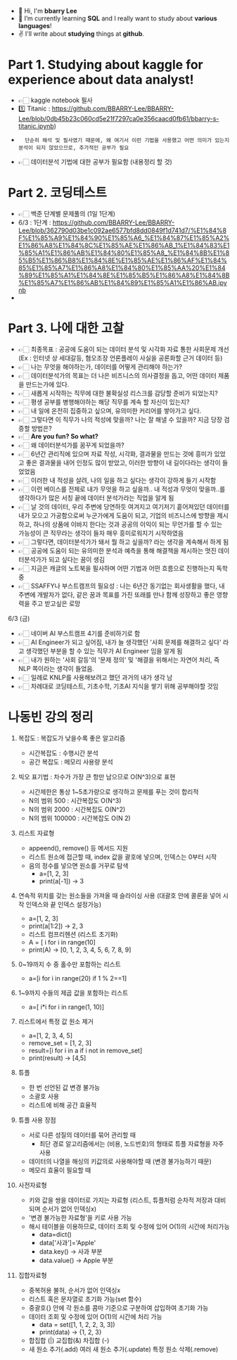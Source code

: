 - 👋 Hi, I'm **bbarry Lee**  
- 👀 I’m currently learning **SQL** and I really want to study about **various languages**!
- ✌ I'll write about **studying** things at **github**.

# Part 1. Studying about kaggle for experience about data analyst!
- 👉🏻 kaggle notebook 필사
-    1️⃣ Titanic : https://github.com/BBARRY-Lee/BBARRY-Lee/blob/0db45b23c060cd5e21f7297ca0e356caacd0fb61/bbarry-s-titanic.ipynb)
-       단순히 해석 및 필사였기 때문에, 왜 여기서 이런 기법을 사용했고 어떤 의미가 있는지 분석이 되지 않았으므로, 추가적인 공부가 필요
- 👉🏻 데이터분석 기법에 대한 공부가 필요함 (내용정리 할 것)

# Part 2. 코딩테스트
- 👉🏻 백준 단계별 문제풀의 (1일 1단계)
- 6/3 : 1단계 : https://github.com/BBARRY-Lee/BBARRY-Lee/blob/362790d03be1c092ae6577bfd8dd0849f1d741d7/%E1%84%8F%E1%85%A9%E1%84%90%E1%85%A6_%E1%84%87%E1%85%A2%E1%86%A8%E1%84%8C%E1%85%AE%E1%86%AB_1%E1%84%83%E1%85%A1%E1%86%AB%E1%84%80%E1%85%A8_%E1%84%8B%E1%85%B5%E1%86%B8%E1%84%8E%E1%85%AE%E1%86%AF%E1%84%85%E1%85%A7%E1%86%A8%E1%84%80%E1%85%AA%20%E1%84%89%E1%85%A1%E1%84%8E%E1%85%B5%E1%86%A8%E1%84%8B%E1%85%A7%E1%86%AB%E1%84%89%E1%85%A1%E1%86%AB.ipynb
- 
# Part 3. 나에 대한 고찰
- 👉🏻 최종목표 : 공공에 도움이 되는 데이터 분석 및 시각화 자료 통한 사회문제 개선 (Ex : 인터넷 상 세대갈등, 혐오조장 언론플레이 사실을 공론화할 근거 데이터 등)
- 👉🏻 나는 무엇을 해야하는가, 데이터를 어떻게 관리해야 하는가?
- 👉🏻 데이터분석가의 목표는 더 나은 비즈니스의 의사결정을 돕고, 어떤 데이터 제품을 만드는가에 있다.
- 👉🏻 새롭게 시작하는 직무에 대한 불확실성 리스크를 감당할 준비가 되었는지?
- 👉🏻 평생 공부를 병행해야하는 해당 직무를 계속 할 자신이 있는지?
- 👉🏻 내 일에 온전히 집중하고 싶으며, 유의미한 커리어를 쌓아가고 싶다.
- 👉🏻 그렇다면 이 직무가 나의 적성에 맞을까? 나는 잘 해낼 수 있을까? 지금 당장 검증할 방법은?
- 👉🏻 **Are you fun? So what?**
- 👉🏻 왜 데이터분석가를 꿈꾸게 되었을까?
- 👉🏻 6년간 관리직에 있으며 자료 작성, 시각화, 결과물을 만드는 것에 흥미가 있었고 좋은 결과물을 내어 인정도 많이 받았고, 이러한 방향이 내 길이다라는 생각이 들었었음
- 👉🏻 이러한 내 적성을 살려, 나의 일을 하고 싶다는 생각이 강하게 들기 시작함
- 👉🏻 이런 베이스를 전제로 내가 무엇을 하고 싶을까.. 내 적성과 무엇이 맞을까..를 생각하다가 많은 서칭 끝에 데이터 분석가라는 직업을 알게 됨
- 👉🏻 날 것의 데이터, 우리 주변에 당연하듯 여겨지고 여기저기 흩어져있던 데이터를 내가 모으고 가공함으로써 누군가에게 도움이 되고, 기업의 비즈니스에 방향을 제시하고, 하나의 상품에 이바지 한다는 것과 공공의 이익이 되는 무언가를 할 수 있는 가능성이 큰 직무라는 생각이 들자 매우 흥미로워지기 시작하였음
- 👉🏻 그렇다면, 데이터분석가가 돼서 뭘 하고 싶을까? 라는 생각을 계속해서 하게 됨
- 👉🏻 공공에 도움이 되는 유의미한 분석과 예측을 통해 해결책을 제시하는 멋진 데이터분석가가 되고 싶다는 꿈이 생김
- 👉🏻 지금은 캐글의 노트북을 필사하며 어떤 기법과 어떤 흐름으로 진행하는지 독학 중
- 👉🏻 SSAFFY나 부스트캠프의 필요성 : 나는 6년간 동기없는 회사생활을 했다, 내 주변에 개발자가 없다, 같은 꿈과 목표를 가진 또래를 만나 함께 성장하고 좋은 영향력을 주고 받고싶은 로망

6/3 (금)
- 👉🏻 네이버 AI 부스트캠프 4기를 준비하기로 함
- 👉🏻 AI Engineer가 되고 싶어짐, 내가 늘 생각했던 '사회 문제를 해결하고 싶다' 라고 생각했던 부분을 할 수 있는 직무가 AI Engineer 임을 알게 됨
- 👉🏻 내가 원하는 '사회 갈등'의 '문제 정의' 및 '해결을 위해서는 자연어 처리, 즉 NLP 쪽이라는 생각이 들었음.
- 👉🏻 일례로 KNLP를 사용해보려고 했던 과거의 내가 생각 남
- 👉🏻 차례대로 코딩테스트, 기초수학, 기초AI 지식을 쌓기 위해 공부해야할 것임

# 나동빈 강의 정리

1. 복잡도 : 복잡도가 낮을수록 좋은 알고리즘
   - 시간복잡도 : 수행시간 분석
   - 공간 복잡도 : 메모리 사용량 분석

2. 빅오 표기법 : 차수가 가장 큰 항만 남으므로 O(N^3)으로 표현
   - 시간제한은 통상 1~5초가량으로 생각하고 문제를 푸는 것이 합리적
   - N의 범위 500 : 시간복잡도 O(N^3)
   - N의 범위 2000 : 시간복잡도 O(N^2)
   - N의 범위 100000 : 시간복잡도 O(N 2)

3. 리스트 자료형
   - appeend(), remove() 등 메서드 지원
   - 리스트 원소에 접근할 때, index 값을 괄호에 넣으며, 인덱스는 0부터 시작
   - 음의 정수를 넣으면 원소를 거꾸로 탐색
     - a=[1, 2, 3]
     - print(a[-1]) -> 3

4. 연속적 위치를 갖는 원소들을 가져올 때 슬라이싱 사용 (대괄호 안에 콜론을 넣어 시작 인덱스와 끝 인덱스 설정가능)
   - a=[1, 2, 3]
   - print(a[1:2]) -> 2, 3
   - 리스트 컴프리헨션 (리스트 초기화)
   - A = [ i for i in range(10]
   - print(A) -> [0, 1, 2, 3, 4, 5, 6, 7, 8, 9]

5. 0~19까지 수 중 홀수만 포함하는 리스트
   - a=[i for i in range(20) if 1 % 2==1]

6. 1~9까지 수들의 제곱 값을 포함하는 리스트
    - a=[ i*i for i in range(1, 10)]

7. 리스트에서 특정 값 원소 제거
   - a=[1, 2, 3, 4, 5]
   - remove_set = [1, 2, 3]
   - result=[i for i in a if i not in remove_set]
   - print(result) -> [4,5]

8. 튜플
   - 한 번 선언된 값 변경 불가능
   - 소괄호 사용
   - 리스트에 비해 공간 효율적

9. 튜플 사용 장점
   - 서로 다른 성질의 데이터를 묶어 관리할 때
     - 최단 경로 알고리즘에서는 (비용, 노드번호)의 형태로 튜플 자료형을 자주 사용
   - 데이터의 나열을 해싱의 키값의로 사용해야할 때 (변경 불가능하기 때문)
   - 메모리 효율이 필요할 때

10. 사전자료형
    - 키와 값을 쌍을 데이터로 가지는 자료형 (리스트, 튜플처럼 순차적 저장과 대비되며 순서가 없어 인덱싱x)
    - '변경 불가능한 자료형'을 키로 사용 가능
    - 해시 테이블을 이용하므로, 데이터 조회 및 수정에 있어 O(1)의 시간에 처리가능
      - data=dict()
      - data['사과']='Apple'
      - data.key() -> 사과 부분
      - data.value() -> Apple 부분

11. 집합자료형
    - 중복허용 불허, 순서가 없어 인덱싱x
    - 리스트 혹은 문자열로 초기화 가능(set 함수)
    - 중괄호{} 안에 각 원소를 콤마 기준으로 구분하여 삽입하여 초기화 가능
    - 데이터 조회 및 수정에 있어 O(1)의 시간에 처리 가능
      - data = set([1, 1, 2, 2, 3, 3])
      - print(data) -> {1, 2, 3}
    - 합집합 (|) 교집합(&) 차집합 (-)
    - 새 원소 추가(.add) 여러 새 원소 추가(.update) 특정 원소 삭제(.remove)
